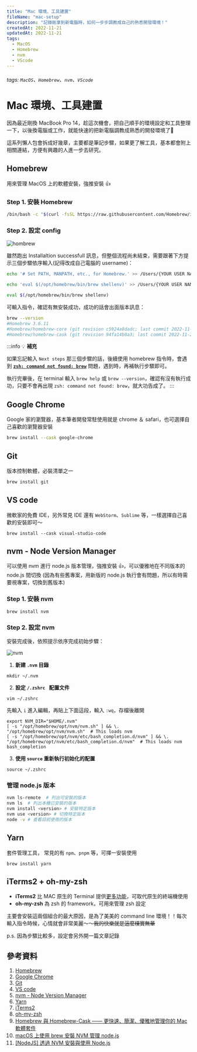 ```yaml
---
title: "Mac 環境、工具建置"
fileName: "mac-setup"
description: "記錄剛拿到新電腦時，如何一步步調教成自己的熟悉開發環境！"
createdAt: 2022-11-21
updatedAt: 2022-11-21
tags:
  - MacOS
  - Homebrew
  - nvm
  - VScode
---
```


###### tags: `MacOS`、`Homebrew`、`nvm`、`VScode`

# Mac 環境、工具建置

因為最近剛換 MacBook Pro 14，趁這次機會，把自己順手的環境設定和工具整理一下，以後換電腦或工作，就能快速的把新電腦調教成熟悉的開發環境了:beer:

這系列懶人包會拆成好幾章，主要都是筆記步驟，如果更了解工具，基本都會附上相關連結，方便有興趣的人進一步去研究。

## Homebrew

用來管理 MacOS 上的軟體安裝，強推安裝 :+1:

### Step 1. 安裝 Homebrew

```bash
/bin/bash -c "$(curl -fsSL https://raw.githubusercontent.com/Homebrew/install/HEAD/install.sh)"
```

### Step 2. 設定 config

![hombrew](https://i.imgur.com/1P1P7Cp.png)

雖然跑出 Installaltion successfull 訊息，但整個流程尚未結束，需要跟著下方提示三個步驟依序輸入(記得改成自己電腦的 username)：

```bash
echo '# Set PATH, MANPATH, etc., for Homebrew.' >> /Users/{YOUR USER NAME}/.zprofile
```

```bash
echo 'eval $(/opt/homebrew/bin/brew shellenv)' >> /Users/{YOUR USER NAME}/.zprofile
```

```bash
eval $(/opt/homebrew/bin/brew shellenv)
```

可輸入指令，確認有無安裝成功，成功的話會出面版本訊息：

```bash
brew --version
#Homebrew 3.6.11
#Homebrew/homebrew-core (git revision c5924a8dadc; last commit 2022-11-20)
#Homebrew/homebrew-cask (git revision 94fa14b0a3; last commit 2022-11-20)
```

:::info
:bulb: **補充**

如果忘記輸入 `Next steps` 那三個步驟的話，後續使用 homebrew 指令時，會遇到 [**`zsh: command not found: brew`**](https://stackoverflow.com/questions/36657321/after-installing-homebrew-i-get-zsh-command-not-found-brew) 問題，遇到時，再補執行步驟即可。

執行完畢後，在 terminal 輸入 `brew help` 或 `brew --version`，確認有沒有執行成功，只要不會再出現 `zsh: command not found: brew`，就大功告成了。
:::

## Google Chrome

Google 家的瀏覽器，基本筆者開發常駐使用就是 chrome ＆ safari，也可選擇自己喜歡的瀏覽器安裝

```bash
brew install --cask google-chrome
```

## Git

版本控制軟體，必裝清單之一

```bash
brew install git
```

## VS code

微軟家的免費 IDE，另外常見 IDE 還有 `WebStorm`、`Sublime` 等，一樣選擇自己喜歡的安裝即可～

```
brew install --cask visual-studio-code
```

## nvm - Node Version Manager

可以使用 nvm 進行 node.js 版本管理，強推安裝 :+1:，可以優雅地在不同版本的 node.js 間切換 (因為有些舊專案，用新版的 node.js 執行會有問題，所以有時需要視專案，切換到舊版本)

### Step 1. 安裝 nvm

```
brew install nvm
```

### Step 2. 設定 nvm

安裝完成後，依照提示依序完成初始步驟：

![nvm](https://i.imgur.com/pSj0Uo5.png)

1. **新建 `.nvm` 目錄**

```
mkdir ~/.nvm
```

2. **設定 `/.zshrc ` 配置文件**

```
vim ~/.zshrc
```

先輸入 `i` 進入編輯，再貼上下面這段，輸入 `:wq`，存檔後離開

```
export NVM_DIR="$HOME/.nvm"
[ -s "/opt/homebrew/opt/nvm/nvm.sh" ] && \. "/opt/homebrew/opt/nvm/nvm.sh"  # This loads nvm
[ -s "/opt/homebrew/opt/nvm/etc/bash_completion.d/nvm" ] && \. "/opt/homebrew/opt/nvm/etc/bash_completion.d/nvm"  # This loads nvm bash_completion
```

3. **使用 `source` 重新執行初始化的配置**

```
source ~/.zshrc
```

### 管理 node.js 版本

```bash
nvm ls-remote  # 列出可安裝的版本
nvm ls  # 列出本機已安裝的版本
nvm install <version> # 安裝特定版本
nvm use <version> # 切換特定版本
node -v # 查看目前使用的版本
```

## Yarn

套件管理工具， 常見的有 `npm`、`pnpm` 等，可擇一安裝使用

```
brew install yarn
```

## iTerms2 + oh-my-zsh

- **iTerms2** 比 MAC 原生的 Terminal 提供[更多功能](https://apple.stackexchange.com/questions/25143/what-is-the-difference-between-iterm2-and-terminal)，可取代原生的終端機使用
- **oh-my-zsh** 為 zsh 的 framework，可用來管理 zsh 設定

主要會安裝這兩個組合的最大原因，是為了美美的 command line 環境！！每次輸入指令時候，心情就會非常美麗～～~~我的快樂就是這麼樸實無華~~

p.s. 因為步驟比較多，設定會另外開一篇文章記錄

## 參考資料

1. [Homebrew](https://brew.sh)
2. [Google Chrome](https://www.google.com/intl/zh-TW/chrome/)
3. [Git](https://git-scm.com/)
4. [VS code](https://code.visualstudio.com/)
5. [nvm - Node Version Manager](https://github.com/nvm-sh/nvm)
6. [Yarn](https://classic.yarnpkg.com/en/)
7. [iTerms2](https://iterm2.com/)
8. [oh-my-zsh](https://ohmyz.sh/)
9. [Homebrew 與 Homebrew-Cask —— 更快速、簡潔、優雅地管理你的 Mac 軟體套件](https://onejar99.com/mac-homebrew-homebrew-cask-mac/#_Homebrew_Homebrew-Cask)
10. [macOS 上使用 brew 安裝 NVM 管理 node.js](https://qizhanming.com/blog/2020/07/29/how-to-install-node-using-nvm-on-macos-with-brew)
11. [[NodeJS] 透過 NVM 安裝與使用 Node.js](https://pjchender.dev/nodejs/nvm/)
